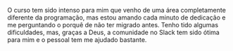 O curso tem sido intenso para mim que venho de uma área completamente diferente da programação, mas estou amando cada minuto de dedicação e me perguntando o porquê de não ter migrado antes.
Tenho tido algumas dificuldades, mas, graças a Deus, a comunidade no Slack tem sido ótima para mim e o pessoal tem me ajudado bastante.
